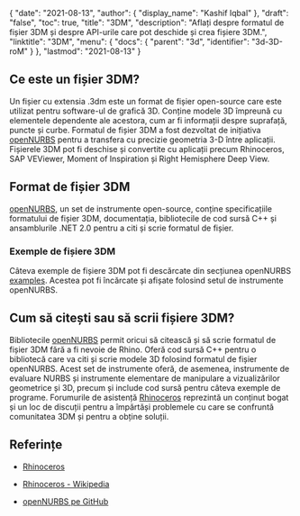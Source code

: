{
  "date": "2021-08-13",
  "author": {
    "display_name": "Kashif Iqbal"
},
  "draft": "false",
  "toc": true,
  "title": "3DM",
  "description": "Aflați despre formatul de fișier 3DM și despre API-urile care pot deschide și crea fișiere 3DM.",
  "linktitle": "3DM",
  "menu": {
    "docs": {
      "parent": "3d",
      "identifier": "3d-3D-roM"
}
},
  "lastmod": "2021-08-13"
}

## Ce este un fișier 3DM?

Un fișier cu extensia .3dm este un format de fișier open-source care este utilizat pentru software-ul de grafică 3D. Conține modele 3D împreună cu elementele dependente ale acestora, cum ar fi informații despre suprafață, puncte și curbe. Formatul de fișier 3DM a fost dezvoltat de inițiativa [openNURBS](https://github.com/mcneel/opennurbs) pentru a transfera cu precizie geometria 3-D între aplicații. Fișierele 3DM pot fi deschise și convertite cu aplicații precum Rhinoceros, SAP VEViewer, Moment of Inspiration și Right Hemisphere Deep View.

## Format de fișier 3DM

[openNURBS](https://github.com/mcneel/opennurbs), un set de instrumente open-source, conține specificațiile formatului de fișier 3DM, documentația, bibliotecile de cod sursă C++ și ansamblurile .NET 2.0 pentru a citi și scrie formatul de fișier.

### Exemple de fișiere 3DM

Câteva exemple de fișiere 3DM pot fi descărcate din secțiunea openNURBS [examples](https://github.com/mcneel/opennurbs/tree/7.x/example_files). Acestea pot fi încărcate și afișate folosind setul de instrumente openNURBS.

## Cum să citești sau să scrii fișiere 3DM?

Bibliotecile [openNURBS](https://github.com/mcneel/opennurbs) permit oricui să citească și să scrie formatul de fișier 3DM fără a fi nevoie de Rhino. Oferă cod sursă C++ pentru o bibliotecă care va citi și scrie modele 3D folosind formatul de fișier openNURBS. Acest set de instrumente oferă, de asemenea, instrumente de evaluare NURBS și instrumente elementare de manipulare a vizualizărilor geometrice și 3D, precum și include cod sursă pentru câteva exemple de programe. Forumurile de asistență [Rhinoceros](https://discourse.mcneel.com/c/opennurbs/6) reprezintă un conținut bogat și un loc de discuții pentru a împărtăși problemele cu care se confruntă comunitatea 3DM și pentru a obține soluții.

## Referințe ##

* [Rhinoceros](https://www.rhino3d.com/download/openNURBS)

* [Rhinoceros - Wikipedia](https://en.wikipedia.org/wiki/Rhinoceros_3D)

* [openNURBS pe GitHub](https://github.com/mcneel/opennurbs)



